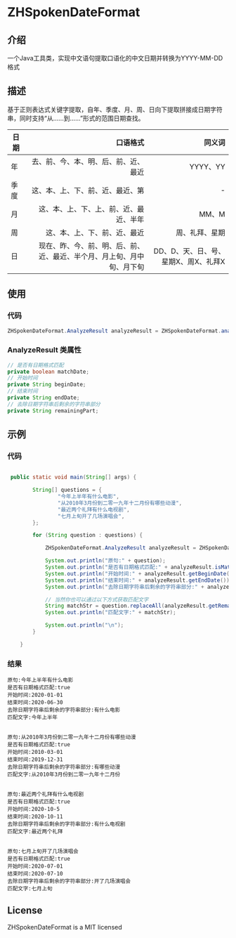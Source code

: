 # ZHSpokenDateFormat

## 介绍

一个Java工具类，实现中文语句提取口语化的中文日期并转换为YYYY-MM-DD格式


## 描述


基于正则表达式关键字提取，自年、季度、月、周、日向下提取拼接成日期字符串，同时支持“从……到……”形式的范围日期查找。

日期|口语格式|同义词
--|--:|--:
年|去、前、今、本、明、后、前、近、最近|YYYY、YY
季度|这、本、上、下、前、近、最近、第|-
月|这、本、上、下、上、前、近、最近、半年|MM、M
周|这、本、上、下、前、近、最近|周、礼拜、星期|-
日|现在、昨、今、前、明、后、前、近、最近、半个月、月上旬、月中旬、月下旬|DD、D、天、日、号、星期X、周X、礼拜X


## 使用

### 代码
```java
ZHSpokenDateFormat.AnalyzeResult analyzeResult = ZHSpokenDateFormat.analyzeStr("今年上半年有什么电影");
```

### AnalyzeResult 类属性
```java
// 是否有日期格式匹配
private boolean matchDate;
// 开始时间
private String beginDate;
// 结束时间
private String endDate;
// 去除日期字符串后剩余的字符串部分
private String remainingPart;
```

## 示例

### 代码
```java

 public static void main(String[] args) {

        String[] questions = {
                "今年上半年有什么电影",
                "从2010年3月份到二零一九年十二月份有哪些动漫",
                "最近两个礼拜有什么电视剧",
                "七月上旬开了几场演唱会",
        };

        for (String question : questions) {

            ZHSpokenDateFormat.AnalyzeResult analyzeResult = ZHSpokenDateFormat.analyzeStr(question);

            System.out.println("原句:" + question);
            System.out.println("是否有日期格式匹配:" + analyzeResult.isMatchDate());
            System.out.println("开始时间:" + analyzeResult.getBeginDate());
            System.out.println("结束时间:" + analyzeResult.getEndDate());
            System.out.println("去除日期字符串后剩余的字符串部分:" + analyzeResult.getRemainingPart());

            // 当然你也可以通过以下方式获取匹配文字
            String matchStr = question.replaceAll(analyzeResult.getRemainingPart(), "");
            System.out.println("匹配文字:" + matchStr);

            System.out.println("\n");
        }

    }

```

### 结果

```
原句:今年上半年有什么电影
是否有日期格式匹配:true
开始时间:2020-01-01
结束时间:2020-06-30
去除日期字符串后剩余的字符串部分:有什么电影
匹配文字:今年上半年


原句:从2010年3月份到二零一九年十二月份有哪些动漫
是否有日期格式匹配:true
开始时间:2010-03-01
结束时间:2019-12-31
去除日期字符串后剩余的字符串部分:有哪些动漫
匹配文字:从2010年3月份到二零一九年十二月份


原句:最近两个礼拜有什么电视剧
是否有日期格式匹配:true
开始时间:2020-10-5
结束时间:2020-10-11
去除日期字符串后剩余的字符串部分:有什么电视剧
匹配文字:最近两个礼拜


原句:七月上旬开了几场演唱会
是否有日期格式匹配:true
开始时间:2020-07-01
结束时间:2020-07-10
去除日期字符串后剩余的字符串部分:开了几场演唱会
匹配文字:七月上旬
```

## License

ZHSpokenDateFormat is a MIT licensed




